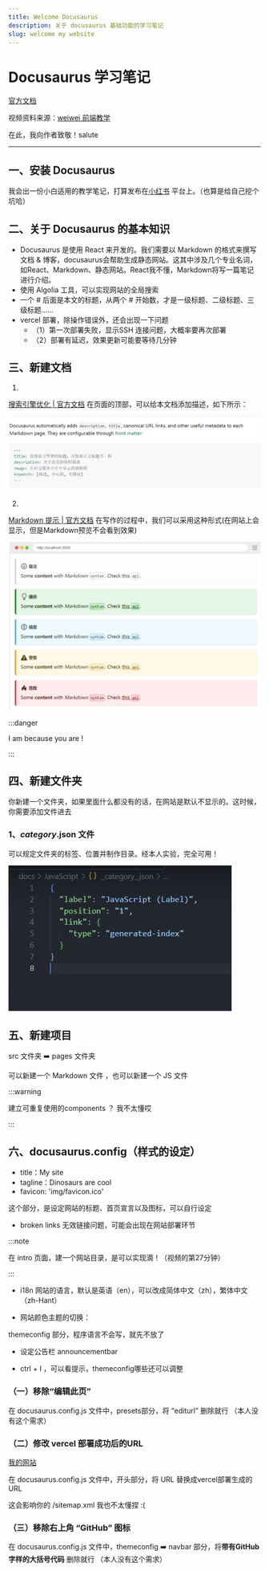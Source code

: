 ```yaml
---
title: Welcome Docusaurus
description: 关于 docusaurus 基础功能的学习笔记
slug: welcome my website
---
```


# Docusaurus 学习笔记

[官方文档](https://docusaurus.io/zh-CN/)


视频资料来源：[weiwei 前端教学](https://www.youtube.com/watch?v=NpoaHl380DM&list=WL&index=2&t=1222s)

在此，我向作者致敬！salute

---

## 一、安装 Docusaurus

我会出一份小白适用的教学笔记，打算发布在[小红书](https://www.xiaohongshu.com) 平台上。（也算是给自己挖个坑哈）



## 二、关于 Docusaurus 的基本知识

- Docusaurus 是使用 React 来开发的。我们需要以 Markdown 的格式来撰写文档 & 博客，docusaurus会帮助生成静态网站。这其中涉及几个专业名词，如React、Markdown、静态网站。React我不懂，Markdown将写一篇笔记进行介绍。
- 使用 Algolia 工具，可以实现网站的全局搜索
- 一个 # 后面是本文的标题，从两个 # 开始数，才是一级标题、二级标题、三级标题……
- vercel 部署，除操作错误外，还会出现一下问题
  - （1）第一次部署失败，显示SSH 连接问题，大概率要再次部署
  - （2）部署有延迟，效果更新可能要等待几分钟


## 三、新建文档

1. 

[搜索引擎优化 | 官方文档](https://docusaurus.io/zh-CN/docs/seo)    在页面的顶部，可以给本文档添加描述，如下所示：

![description](image.png)

2. 

[Markdown 提示 | 官方文档](https://docusaurus.io/zh-CN/docs/markdown-features/admonitions)  在写作的过程中，我们可以采用这种形式(在网站上会显示，但是Markdown预览不会看到效果)

![alt text](image-1.png)

:::danger

I am because you are !

:::





## 四、新建文件夹

你新建一个文件夹，如果里面什么都没有的话，在网站是默认不显示的。这时候，你需要添加文件进去

### 1、_category_.json 文件

可以规定文件夹的标签、位置并制作目录。经本人实验，完全可用！

![alt text](image-2.png)



## 五、新建项目

src 文件夹 ➡️ pages 文件夹

可以新建一个 Markdown 文件 ，也可以新建一个 JS 文件

:::warning

建立可重复使用的components ？ 我不太懂哎

:::


## 六、docusaurus.config（样式的设定）

- title：My site
- tagline：Dinosaurs are cool
- favicon: 'img/favicon.ico'

这个部分，是设定网站的标题、首页宣言以及图标，可以自行设定



- broken links 无效链接问题，可能会出现在网站部署环节



:::note

在 intro 页面，建一个网站目录，是可以实现滴！（视频的第27分钟）

:::

- i18n 网站的语言，默认是英语（en），可以改成简体中文（zh），繁体中文（zh-Hant）

- 网站颜色主题的切换：

themeconfig 部分，程序语言不会写，就先不放了

- 设定公告栏  announcementbar

- ctrl + I ，可以看提示，themeconfig哪些还可以调整


### （一）移除“编辑此页”

在 docusaurus.config.js 文件中，presets部分，将 “editurl” 删除就行 （本人没有这个需求）

### （二）修改 vercel 部署成功后的URL

[我的网站](https://my-website-eight-lilac.vercel.app/) 

在 docusaurus.config.js 文件中，开头部分，将 URL 替换成vercel部署生成的 URL

这会影响你的 /sitemap.xml     我也不太懂捏 :(


### （三）移除右上角 “GitHub” 图标

在 docusaurus.config.js 文件中，themeconfig ➡️ navbar 部分，将**带有GitHub字样的大括号代码** 删除就行 （本人没有这个需求）
































































































